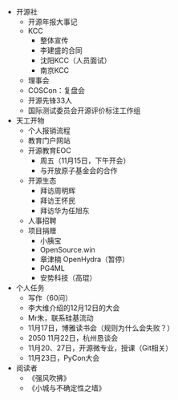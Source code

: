 - 开源社
	- 开源年报大事记
	- KCC
		- 整体宣传
		- 李建盛的合同
		- 沈阳KCC（人员面试）
		- 南京KCC
	- 理事会
	- COSCon：复盘会
	- 开源先锋33人
	- 国际测试委员会开源评价标注工作组
- 天工开物
	- 个人报销流程
	- 教育门户网站
	- 开源教育EOC
		- 周五（11月15日，下午开会）
		- 与开放原子基金会的合作
	- 开源生态
		- 拜访周明辉
		- 拜访王怀民
		- 拜访华为任旭东
	- 人事招聘
	- 项目捐赠
		- 小胰宝
		- OpenSource.win
		- 章津楠 OpenHydra（暂停）
		- PG4ML
		- 安势科技（高琨）
- 个人任务
	- 写作（60问）
	- 李大维介绍的12月12日的大会
	- Mr朱，联系硅基流动
	- 11月17日，博雅读书会（规则为什么会失败？）
	- 2050 11月22日，杭州恳谈会
	- 11月20、27日，开源微专业，授课（Git相关）
	- 11月23日，PyCon大会
- 阅读者
	- 《强风吹拂》
	- 《小城与不确定性之墙》